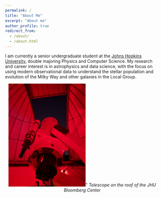 ```yaml
---
permalink: /
title: "About Me"
excerpt: "About me"
author_profile: true
redirect_from: 
  - /about/
  - /about.html
---
```


I am currently a senior undergraduate student at the [Johns Hopkins University](https://www.jhu.edu/), double majoring Physics and Computer Science. My research and career interest is in astrophysics and data science, with the focus on using modern observational data to understand the stellar population and evolution of the Milky Way and other galaxies in the Local Group.

<p align="center" width="100%">
<img src='/images/IMG_5933.JPG' width="50%">"
<em>Telescope on the roof of the JHU Bloomberg Center</em>
</p>

